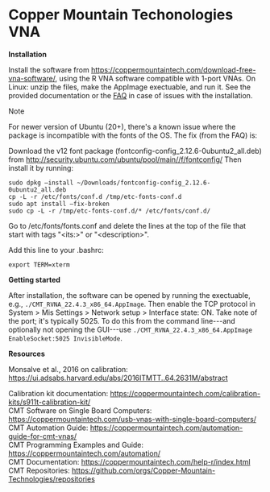# Copper Mountain Techonologies VNA

**Installation**

Install the software from https://coppermountaintech.com/download-free-vna-software/, using the R VNA software compatible with 1-port VNAs. On Linux: unzip the files, make the AppImage exectuable, and run it. See the provided documentation or the [FAQ](https://coppermountaintech.com/frequently-asked-questions/) in case of issues with the installation.

> [!NOTE]
> For newer version of Ubuntu (20+), there's a known issue where the package is incompatible with the fonts of the OS. The fix (from the FAQ) is:
> 
> Download the v12 font package (fontconfig-config_2.12.6-0ubuntu2_all.deb) from http://security.ubuntu.com/ubuntu/pool/main//f/fontconfig/
> Then install it by running:
> ```
> sudo dpkg –install ~/Downloads/fontconfig-config_2.12.6-0ubuntu2_all.deb
> cp -L -r /etc/fonts/conf.d /tmp/etc-fonts-conf.d
> sudo apt install –fix-broken
> sudo cp -L -r /tmp/etc-fonts-conf.d/* /etc/fonts/conf.d/
> ```
> Go to /etc/fonts/fonts.conf and delete the lines at the top of the file that start with tags "\<its:\>" or "\<description\>".
> 
> Add this line to your .bashrc:
> ```
> export TERM=xterm
> ```

**Getting started**

After installation, the software can be opened by running the exectuable, e.g., `./CMT_RVNA_22.4.3_x86_64.AppImage`. Then enable the TCP protocol in System > Mis Settings > Network setup > Interface state: ON. Take note of the port; it's typically 5025. To do this from the command line---and optionally not opening the GUI---use `./CMT_RVNA_22.4.3_x86_64.AppImage EnableSocket:5025 InvisibleMode`.

**Resources**

Monsalve et al., 2016 on calibration: https://ui.adsabs.harvard.edu/abs/2016ITMTT..64.2631M/abstract

Calibration kit documentation: https://coppermountaintech.com/calibration-kits/s911t-calibration-kit/ \
CMT Software on Single Board Computers: https://coppermountaintech.com/usb-vnas-with-single-board-computers/ \
CMT Automation Guide: https://coppermountaintech.com/automation-guide-for-cmt-vnas/ \
CMT Programming Examples and Guide: https://coppermountaintech.com/automation/ \
CMT Documentation: https://coppermountaintech.com/help-r/index.html \
CMT Repositories: https://github.com/orgs/Copper-Mountain-Technologies/repositories
